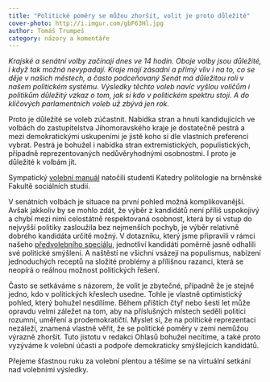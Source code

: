 ```yaml
---
title: "Politické poměry se můžou zhoršit, volit je proto důležité"
cover-photo: http://i.imgur.com/gbF63Hl.jpg
author: Tomáš Trumpeš
category: názory a komentáře
---
```


*Krajské a senátní volby začínají dnes ve 14 hodin. Oboje volby jsou důležité, i když tak možná nevypadají. Kraje mají zásadní a přímý vliv i na to, co se děje v našich městech, a často podceňovaný Senát má důležitou roli v našem politickém systému. Výsledky těchto voleb navíc vyšlou voličům i politikům důležitý vzkaz o tom, jak si kdo v politickém spektru stojí. A do klíčových parlamentních voleb už zbývá jen rok.*

Proto je důležité se voleb zúčastnit. Nabídka stran a hnutí kandidujících ve volbách do zastupitelstva Jihomoravského kraje je dostatečně pestrá a mezi demokratickými uskupeními je jistě koho si dle vlastních preferencí vybrat. Pestrá je bohužel i nabídka stran extremistických, populistických, případně reprezentovaných nedůvěryhodnými osobnostmi. I proto je důležité k volbám jít.

Sympatický [volební manuál](https://www.youtube.com/watch?v=sw_O4ZYh1t0) natočili studenti Katedry politologie na brněnské Fakultě sociálních studií.

V senátních volbách je situace na první pohled možná komplikovanější. Avšak jakkoliv by se mohlo zdát, že výběr z kandidátů není příliš uspokojivý a chybí mezi nimi celostátně respektovaná osobnost, která by si vstup do nejvyšší politiky zasloužila bez nejmenších pochyb, je výběr relativně dobrého kandidáta určitě možný. V dotazníku, který jsme připravili v rámci našeho [předvolebního speciálu](http://ohlasy.info/special/volby2016/), jednotliví kandidáti poměrně jasně odhalili své politické smýšlení. A naštěstí ne všichni vsázejí na populismus, nabízení jednoduchých receptů na složité problémy a přílišnou razanci, která se neopírá o reálnou možnost politických řešení. 

Často se setkáváme s názorem, že volit je zbytečné, případně že je stejně jedno, kdo v politických křeslech usedne. Tohle je vlastně optimistický pohled, který bohužel nesdílíme. Během příštích čtyř nebo šesti let může opravdu velmi záležet na tom, aby na příslušných místech seděli politici rozumní, uměření a prodemokratičtí. Myslet si, že na politické reprezentaci nezáleží, znamená vlastně věřit, že se politické poměry v zemi nemůžou výrazně zhoršit. Tuto jistotu v redakci Ohlasů bohužel necítíme, a také proto vyzýváme k volební účasti a podpoře demokraticky smýšlejících kandidátů.

Přejeme šťastnou ruku za volební plentou a těšíme se na virtuální setkání nad volebními výsledky.
